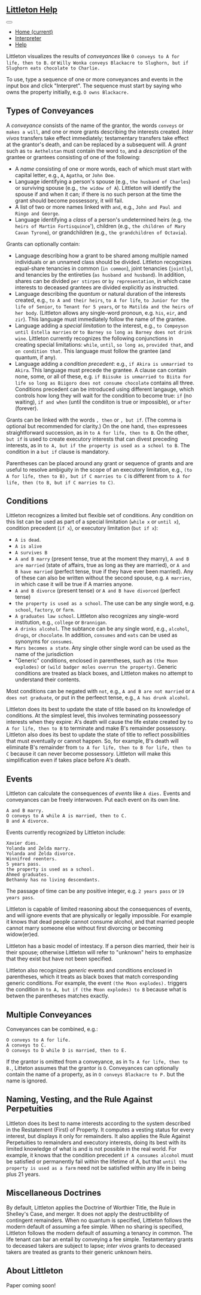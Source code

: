 <!-- title: Littleton Help --> 

<link href="css/bootstrap.min.css" rel="stylesheet">
<link href="css/theme.css" rel="stylesheet">
<link href="css/charter.css" rel="stylesheet">
<link href="css/merriweather-sans.css" rel="stylesheet">
<link href="css/fira_code.css" rel="stylesheet">
<link href="css/awesome.css" rel="stylesheet">
<link href="css/fontawesome.css" rel="stylesheet">

 <nav class="navbar navbar-static-top navbar-expand-lg">
      <div class="container">
        <div class="navbar-header">
          <h1 class="navbar-brand"><a href="/">Littleton Help</a></h1>
        </div>
        <button class="navbar-toggler" type="button"
                data-toggle="collapse" data-target="#nav-links"
                aria-controls="navbarNav" aria-expanded="false" aria-label="Toggle navigation">
          <span class="navbar-toggler-icon"></span>
        </button>
        <div class="collapse navbar-collapse" id="nav-links">
          <ul class="navbar-nav">
            <li class="nav-item">
              <a class="nav-link" href="index.html">Home <span class="sr-only">(current)</span></a>
            </li>
            <li class="nav-item">
              <a class="nav-link" href="interpreter.html">Interpreter</a>
            </li>
            <li class="nav-item active">
              <a class="nav-link" href="help.html">Help</a>
            </li>
          </ul>
        </div>
      </div>
    </nav>

<div id="content"  class="container-fluid" >



Littleton visualizes the results of _conveyances_ like `O conveys to A for life, then to B.` or `Willy Wonka conveys Blackacre to Slughorn, but if Slughorn eats chocolate to Charlie.`

To use, type a sequence of one or more conveyances and events in the input box and click "Interpret". The sequence must start by saying who owns the property initially, e.g. `O owns Blackacre.`

## Types of Conveyances ##

A _conveyance_ consists of the name of the grantor, the words `conveys` or `makes a will`, and one or more grants describing the interests created. _Inter vivos_ transfers take effect immediately; testamentary transfers take effect at the grantor's death, and can be replaced by a subsequent will. A _grant_ such as `to Aethelstan` must contain the word `to`, and a _description_ of the grantee or grantees consisting of one of the following:
* A _name_ consisting of one or more words, each of which must start with capital letter, e.g., `A`, `Agatha`, or `John Doe`. 
* Language identifying a person's spouse (e.g., `the husband of Charles`) or surviving spouse (e.g., `the widow of A`). Littleton will identify the spouse if and when it can; if there is no such person at the time the grant should become possessory, it will fail.
* A list of two or more names linked with `and`, e.g., `John and Paul and Ringo and George`.
* Language identifying a _class_ of a person's undetermined heirs (e.g. `the heirs of Martin Fortisquince`'), children (e.g., `the children of Mary Cavan Tyrone`), or grandchildren (e.g., `the grandchildren of Octavia`).

Grants can optionally contain:
* Language describing how a grant to be shared among multiple named individuals or an unnamed class should be divided. Littleton recognizes equal-share tenancies in common (`in common`), joint tenancies (`jointly`), and tenancies by the entireties (`as husband and husband`). In addition, shares can be divided `per stirpes` or `by representation`, in which case interests to deceased grantees are divided explicitly as instructed.
* Language describing the _quantum_ or natural duration of the interests created, e.g., `to A and their heirs`, `to A for life`, `to Junior for the life of Senior`, `to Tenant for 5 years`, or `to Matilda and the heirs of her body`. (Littleton allows any single-word pronoun, e.g. `his`, `eir`, and `zir`). This language must immediately follow the name of the grantee.
* Language adding a _special limitation_ to the interest, e.g., `to Compeyson until Estella marries` or `to Barney so long as Barney does not drink wine`. Littleton currently recognizes the following conjunctions in creating special limitations: `while`, `until`, `so long as`, `provided that`, and `on condition that`. This language must follow the grantee (and quantum, if any).
* Language adding a _condition precedent_: e.g., `if Akira is unmarried to Akira`. This language must precede the grantee.
A clause can contain none, some, or all of these, e.g. `if Biisuke is unmarried to Biita for life so long as Biigoro does not consume chocolate` contains all three. Conditions precedent can be introduced using different langauge, which controls how long they will wait for the condition to become true: `if` (no waiting), `if and when` (until the condiiton is true or impossible), or `after` (forever).

Grants can be linked with the words `, then` or `, but if`. (The comma is optional but recommended for clarity.) On the one hand, `then` expressees straightforward succession, as in `to A for life, then to B`. On the other, `but if` is used to create executory interests that can divest preceding interests, as in `to A, but if the property is used as a school to B`. The condition in a `but if` clause is mandatory.

Parentheses can be placed around any grant or sequence of grants and are useful to resolve ambiguity in the scope of an executory limitation, e.g., `(to A for life, then to B), but if C marries to C` is different from `to A for life, then (to B, but if C marries to C)`.

## Conditions ##

Littleton recognizes a limited but flexible set of conditions. Any condition on this list can be used as part of a special limitation (`while x` or `until x`), condition precedent (`if x`), or executory limitation (`but if x`):

* `A is dead`.
* `A is alive`
* `A survives B`
* `A and B marry` (present tense, true at the moment they marry), `A and B are married` (state of affairs, true as long as they are married), or `A and B have married` (perfect tense, true if they have ever been married). Any of these can also be written without the second spouse, e.g. `A marries`, in which case it will be true if A marries anyone.
* `A and B divorce` (present tense) or `A and B have divorced` (perfect tense)
* `the property is used as a school`. The use can be any single word, e.g. `school`, `factory`, or `farm`. 
* `A graduates law school`. Littleton also recognizes any single-word institution, e.g., `college` or `Brannigan`.
* `A drinks alcohol`. The subtance can be any single word, e.g., `alcohol`, `drugs`, or `chocolate`. In addition, `consumes` and `eats` can be used as synonyms for `consumes`. 
* `Mars becomes a state`. Any single other single word can be used as the name of the jurisdiction
* "Generic" conditions, enclosed in parentheses, such as `(the Moon explodes)` or `(wild badger moles overrun the property)`.  Generic conditions are treated as black boxes, and Littleton makes no attempt to understand their contents.

Most conditions can be negated with `not`, e.g., `A and B are not married` or `A does not graduate`, or put in the perfeect tense, e.g., `A has drunk alcohol`.

Littleton does its best to update the state of title based on its knowledge of conditions.  At the simplest level, this involves terminating posseessory interests when they expire: A's death will cause the life estate created by `to A for life, then to B` to terminate and make B's remainder possessory. Littleton also does its best to update the state of title to reflect possibilities that must eventually or cannot happen.  So, for example, B's death will eliminate B's remainder from `to A for life, then to B for life, then to C` because it can never become possessory. Littleton will make this simplification even if takes place before A's death.

## Events ##

Littleton can calculate the consequences of _events_ like `A dies.` Events and conveyances can be freely interwoven. Put each event on its own line.

```
A and B marry.
O conveys to A while A is married, then to C.
B and A divorce.
```
Events currently recognized by Littleton include:
```
Xavier dies.
Yolanda and Zelda marry.
Yolanda and Zelda divorce.
Winnifred reenters.
5 years pass.
the property is used as a school.
Ahmed graduates.
Bethanny has no living descendants.
```
The passage of time can be any positive integer, e.g. `2 years pass` or `19 years pass`. 

Littleton is capable of limited reasoning about the consequences of events, and will ignore events that are physically or legally impossible. For example it knows that dead people cannot consume alcohol, and that married people cannot marry someone else without first divorcing or becoming widow(er)ed. 

Littleton has a basic model of intestacy. If a person dies married, their heir is their spouse; otherwise Littleton will refer to "unknown" heirs to emphasize that they exist but have not been specified.

Littleton also recognizes _generic_ events and conditions enclosed in parentheses, which it treats as black boxes that match corresponding generic conditions. For example, the event `(the Moon explodes).` triggers the condition in `to A, but if (the Moon explodes) to B` because what is betwen the parentheses matches exactly.


## Multiple Conveyances ##

Conveyances can be combined, e.g.:
```
O conveys to A for life.
A conveys to C.
O conveys to D while D is married, then to E.
```
If the grantor is omitted from a conveyance, as in `To A for life, then to B.`, Litteton assumes that the grantor is `O`. Conveyances can optionally contain the name of a property, as in `O conveys Blackacre to P.` but the name is ignored.

## Naming, Vesting, and the Rule Against Perpetuities ##

Littleton does its best to name interests according to the system described in the Restatement (First) of Property. It computes a vesting status for every interest, but displays it only for remainders. It also applies the Rule Against Perpetuities to remainders and executory interests, doing its best with its limited knowledge of what is and is not possible in the real world.  For example, it knows that the condition precedent `if A consumes alcohol` must be satisfied or permanently fail within the lifetime of A, but that `until the property is used as a farm` need not be satisfied within any life in being plus 21 years.

## Miscellaneous Doctrines ##

By default, Littleton applies the Doctrine of Worthier Title, the Rule in Shelley's Case, and merger. It does not apply the destructibility of contingent remainders. When no quantum is specified, Littleton follows the modern default of assuming a fee simple. When no sharing is specified, Littleton follows the modern default of assuming a tenancy in common. The life tenant can bar an entail by conveying a fee simple. Testamentary grants to deceased takers are subject to lapse; _inter vivos_ grants to deceased takers are treated as grants to their generic unknown heirs.

## About Littleton ##

Paper coming soon!

</div>
